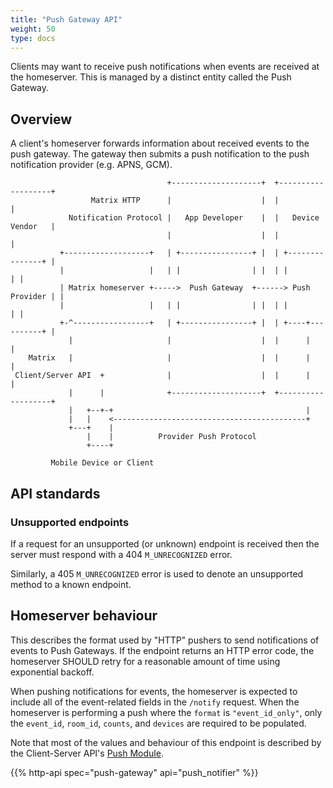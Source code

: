 ```yaml
---
title: "Push Gateway API"
weight: 50
type: docs
---
```


Clients may want to receive push notifications when events are received
at the homeserver. This is managed by a distinct entity called the Push
Gateway.

## Overview

A client's homeserver forwards information about received events to the
push gateway. The gateway then submits a push notification to the push
notification provider (e.g. APNS, GCM).

```
                                   +--------------------+  +-------------------+
                  Matrix HTTP      |                    |  |                   |
             Notification Protocol |   App Developer    |  |   Device Vendor   |
                                   |                    |  |                   |
           +-------------------+   | +----------------+ |  | +---------------+ |
           |                   |   | |                | |  | |               | |
           | Matrix homeserver +----->  Push Gateway  +------> Push Provider | |
           |                   |   | |                | |  | |               | |
           +-^-----------------+   | +----------------+ |  | +----+----------+ |
             |                     |                    |  |      |            |
    Matrix   |                     |                    |  |      |            |
 Client/Server API  +              |                    |  |      |            |
             |      |              +--------------------+  +-------------------+
             |   +--+-+                                           |
             |   |    <-------------------------------------------+
             +---+    |
                 |    |          Provider Push Protocol
                 +----+

         Mobile Device or Client
```

## API standards

### Unsupported endpoints

If a request for an unsupported (or unknown) endpoint is received then the server
must respond with a 404 `M_UNRECOGNIZED` error.

Similarly, a 405 `M_UNRECOGNIZED` error is used to denote an unsupported method
to a known endpoint.

## Homeserver behaviour

This describes the format used by "HTTP" pushers to send notifications
of events to Push Gateways. If the endpoint returns an HTTP error code,
the homeserver SHOULD retry for a reasonable amount of time using
exponential backoff.

When pushing notifications for events, the homeserver is expected to
include all of the event-related fields in the `/notify` request. When
the homeserver is performing a push where the `format` is
`"event_id_only"`, only the `event_id`, `room_id`, `counts`, and
`devices` are required to be populated.

Note that most of the values and behaviour of this endpoint is described
by the Client-Server API's [Push
Module](/client-server-api#push-notifications).

{{% http-api spec="push-gateway" api="push_notifier" %}}
